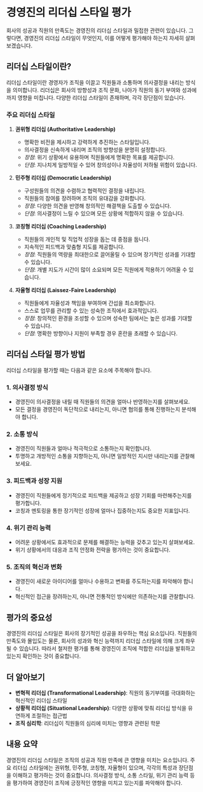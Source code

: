 # 경영진의 리더십 스타일 평가

회사의 성공과 직원의 만족도는 경영진의 리더십 스타일과 밀접한 관련이 있습니다. 그렇다면, 경영진의 리더십 스타일이 무엇인지, 이를 어떻게 평가해야 하는지 자세히 살펴보겠습니다.

## 리더십 스타일이란?

리더십 스타일이란 경영자가 조직을 이끌고 직원들과 소통하며 의사결정을 내리는 방식을 의미합니다. 리더십은 회사의 방향성과 조직 문화, 나아가 직원의 동기 부여와 성과에까지 영향을 미칩니다. 다양한 리더십 스타일이 존재하며, 각각 장단점이 있습니다.

### 주요 리더십 스타일

1. **권위형 리더십 (Authoritative Leadership)**
   - 명확한 비전을 제시하고 강력하게 추진하는 스타일입니다.
   - 의사결정을 신속하게 내리며 조직의 방향성을 분명히 설정합니다.
   - *장점*: 위기 상황에서 유용하며 직원들에게 명확한 목표를 제공합니다.
   - *단점*: 지나치게 일방적일 수 있어 창의성이나 자율성이 저하될 위험이 있습니다.

2. **민주형 리더십 (Democratic Leadership)**
   - 구성원들의 의견을 수렴하고 협력적인 결정을 내립니다.
   - 직원들의 참여를 장려하며 조직의 유대감을 강화합니다.
   - *장점*: 다양한 의견을 반영해 창의적인 해결책을 도출할 수 있습니다.
   - *단점*: 의사결정이 느릴 수 있으며 모든 상황에 적합하지 않을 수 있습니다.

3. **코칭형 리더십 (Coaching Leadership)**
   - 직원들의 개인적 및 직업적 성장을 돕는 데 중점을 둡니다.
   - 지속적인 피드백과 맞춤형 지도를 제공합니다.
   - *장점*: 직원들의 역량을 최대한으로 끌어올릴 수 있으며 장기적인 성과를 기대할 수 있습니다.
   - *단점*: 개별 지도가 시간이 많이 소요되며 모든 직원에게 적용하기 어려울 수 있습니다.

4. **자율형 리더십 (Laissez-Faire Leadership)**
   - 직원들에게 자율성과 책임을 부여하며 간섭을 최소화합니다.
   - 스스로 업무를 관리할 수 있는 성숙한 조직에서 효과적입니다.
   - *장점*: 창의적인 환경을 조성할 수 있으며 성숙한 팀에서는 높은 성과를 기대할 수 있습니다.
   - *단점*: 명확한 방향이나 지원이 부족할 경우 혼란을 초래할 수 있습니다.

## 리더십 스타일 평가 방법

리더십 스타일을 평가할 때는 다음과 같은 요소에 주목해야 합니다.

### 1. **의사결정 방식**
   - 경영진이 의사결정을 내릴 때 직원들의 의견을 얼마나 반영하는지를 살펴보세요.
   - 모든 결정을 경영진이 독단적으로 내리는지, 아니면 협의를 통해 진행하는지 분석해야 합니다.

### 2. **소통 방식**
   - 경영진이 직원들과 얼마나 적극적으로 소통하는지 확인합니다.
   - 투명하고 개방적인 소통을 지향하는지, 아니면 일방적인 지시만 내리는지를 관찰해보세요.

### 3. **피드백과 성장 지원**
   - 경영진이 직원들에게 정기적으로 피드백을 제공하고 성장 기회를 마련해주는지를 평가합니다.
   - 코칭과 멘토링을 통한 장기적인 성장에 얼마나 집중하는지도 중요한 지표입니다.

### 4. **위기 관리 능력**
   - 어려운 상황에서도 효과적으로 문제를 해결하는 능력을 갖추고 있는지 살펴보세요.
   - 위기 상황에서의 대응과 조직 안정화 전략을 평가하는 것이 중요합니다.

### 5. **조직의 혁신과 변화**
   - 경영진이 새로운 아이디어를 얼마나 수용하고 변화를 주도하는지를 파악해야 합니다.
   - 혁신적인 접근을 장려하는지, 아니면 전통적인 방식에만 의존하는지를 관찰합니다.

## 평가의 중요성

경영진의 리더십 스타일은 회사의 장기적인 성공을 좌우하는 핵심 요소입니다. 직원들의 만족도와 몰입도는 물론, 회사의 성과와 혁신 능력까지 리더십 스타일에 의해 크게 좌우될 수 있습니다. 따라서 철저한 평가를 통해 경영진이 조직에 적합한 리더십을 발휘하고 있는지 확인하는 것이 중요합니다.

## 더 알아보기

- **변혁적 리더십 (Transformational Leadership)**: 직원의 동기부여를 극대화하는 혁신적인 리더십 스타일
- **상황적 리더십 (Situational Leadership)**: 다양한 상황에 맞춰 리더십 방식을 유연하게 조절하는 접근법
- **조직 심리학**: 리더십이 직원들의 심리에 미치는 영향과 관련된 학문

## 내용 요약

경영진의 리더십 스타일은 조직의 성공과 직원 만족에 큰 영향을 미치는 요소입니다. 주요 리더십 스타일에는 권위형, 민주형, 코칭형, 자율형이 있으며, 각각의 특성과 장단점을 이해하고 평가하는 것이 중요합니다. 의사결정 방식, 소통 스타일, 위기 관리 능력 등을 평가하여 경영진이 조직에 긍정적인 영향을 미치고 있는지를 파악해야 합니다.